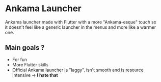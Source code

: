 # Ankama Launcher
 Ankama launcher made with Flutter with a more "Ankama-esque" touch so it doesn't feel like a generic launcher in the menus and more like a warmer one.

## Main goals ?
* For fun
* More Flutter skills
* Official Ankama launcher is "laggy", isn't smooth and is resource intensive -> **I hate that**